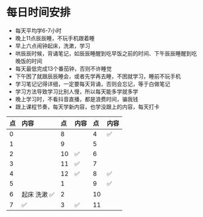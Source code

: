 # 每日时间安排

* 每天平均学6-7小时
* 晚上11点辰辰睡，不玩手机跟着睡
* 早上六点闹钟起床，洗漱，学习
* 哄辰辰时候，背诵笔记，如辰辰睡醒到吃早饭之前的时间、下午辰辰睡醒到吃晚饭的时间
* 每天最低完成13个番茄钟，否则不许睡觉
* 下午困了就跟辰辰睡会，或者先学再去睡，不困就学习，睡前不玩手机
* 学习笔记记得详细，一定要每天背诵，否则会忘记，等于白做笔记
* 学习方法导致学习比别人慢，所以每天能多学就多学
* 晚上学习时，不看抖音直播，都是浪费时间，骗我钱
* 跟上课程节奏，每天学新内容，也学没跟上的内容，每天打卡

| 点 | 内容 | 点 | 内容 | 点 | 内容 |
|:-----|:-----|:-----|:-----|:-----|:-----|
| 0 |  | 8 |  | 4 | ✅ |
| 1 |  | 9 |  | 5 |  |
| 2 |  | 10 | ✅ | 6 |  |
| 3 |  | 11 | ✅ | 7 |  |
| 4 |  | 12 | ✅ | 8 | ✅ |
| 5 |  | 1 |  | 9 | ✅ |
| 6 | 起床 洗漱 ✅ | 2 |  | 10 |  |
| 7 | ✅ | 3 | ✅ | 11 |  |
